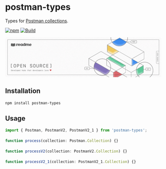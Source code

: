 # postman-types

Types for [Postman collections](https://www.postman.com/collection/).

[![npm](https://img.shields.io/npm/v/postman-types)](https://npm.im/postman-types) [![Build](https://github.com/readmeio/oas/workflows/CI/badge.svg)](https://github.com/readmeio/oas/tree/main/packages/postman-types)

<a href="https://readme.com">
<picture>
  <source media="(prefers-color-scheme: dark)" srcset="https://raw.githubusercontent.com/readmeio/.github/main/oss-header-dark.png">
  <source media="(prefers-color-scheme: light)" srcset="https://raw.githubusercontent.com/readmeio/.github/main/oss-header.png">
  <img alt="ReadMe Open Source" src="https://raw.githubusercontent.com/readmeio/.github/main/oss-header.png">
</picture>
</a>

## Installation

```bash
npm install postman-types
```

## Usage

```ts
import { Postman, PostmanV2, PostmanV2_1 } from 'postman-types';

function process(collection: Postman.Collection) {}

function processV2(collection: PostmanV2.Collection) {}

function processV2_1(collection: PostmanV2_1.Collection) {}
```
